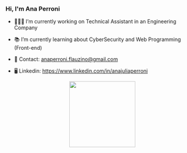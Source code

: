 ### Hi, I'm Ana Perroni 

- 👩🏻‍💻 I’m currently working on Technical Assistant in an Engineering Company
- 📚 I’m currently learning about CyberSecurity and Web Programming (Front-end)
- 📧 Contact: anaperroni.flauzino@gmail.com
- 🖥️ Linkedin: https://www.linkedin.com/in/anajuliaperroni

  <div align="center">
  <a href="https://github.com/anaperroni">
  <!-- <img height="180em" src="https://github-readme-stats.vercel.app/api?username=anaperroni&show_icons=true&theme=midnight-purple&include_all_commits=true&count_private=true"/> -->
  <img height="180em" src="https://github-readme-stats.vercel.app/api/top-langs/?username=anaperroni&layout=compact&langs_count=7&theme=midnight-purple"/>
</div>


 <!-- <div>
  <img align=right height="150" style="border-radius:50px";" src= https://cdn.discordapp.com/attachments/1042936037426606193/1167835527983157348/download20231006113843.png?ex=654f9297&is=653d1d97&hm=f484b210ffe7e344d06f1afe8d2f1c3c01df8e9c235b1c084d4ec8aa146c0095&> 
</div> -->

  
  
  
